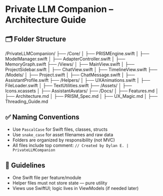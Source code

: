 # Private LLM Companion – Architecture Guide

## 🗂️ Folder Structure

/PrivateLLMCompanion/
├── /Core/
│   ├── PRISMEngine.swift
│   ├── ModelManager.swift
│   ├── AdapterController.swift
│   ├── MemoryGraph.swift
├── /Views/
│   ├── MainView.swift
│   ├── ProjectSidebar.swift
│   ├── ChatView.swift
│   ├── TimelineView.swift
├── /Models/
│   ├── Project.swift
│   ├── ChatMessage.swift
│   ├── AssistantProfile.swift
├── /Helpers/
│   ├── UXAnimations.swift
│   ├── FileLoader.swift
│   ├── TextUtilities.swift
├── /Assets/
│   ├── Icons.xcassets
│   ├── AssistantAvatars/
├── /Docs/
│   ├── Features.md
│   ├── Architecture.md
│   ├── PRISM_Spec.md
│   ├── UX_Magic.md
│   ├── Threading_Guide.md

## ✅ Naming Conventions

- Use `PascalCase` for Swift files, classes, structs
- Use `snake_case` for asset filenames and raw data
- Folders are organized by responsibility (not MVC)
- All files include top comment: `// Created by Dylan E. | PrivateLLMCompanion`

## 📌 Guidelines

- One Swift file per feature/module
- Helper files must not store state — pure utility
- Views use SwiftUI; logic lives in ViewModels (if needed later)